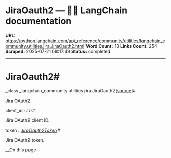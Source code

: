 # JiraOauth2 — 🦜🔗 LangChain  documentation

**URL:** https://python.langchain.com/api_reference/community/utilities/langchain_community.utilities.jira.JiraOauth2.html
**Word Count:** 13
**Links Count:** 254
**Scraped:** 2025-07-21 08:17:49
**Status:** completed

---

# JiraOauth2\#

_class _langchain\_community.utilities.jira.JiraOauth2[\[source\]](https://python.langchain.com/api_reference/_modules/langchain_community/utilities/jira.html#JiraOauth2)\#     

Jira OAuth2.

client\_id _: str_\#     

Jira OAuth2 client ID.

token _: [JiraOauth2Token](https://python.langchain.com/api_reference/community/utilities/langchain_community.utilities.jira.JiraOauth2Token.html#langchain_community.utilities.jira.JiraOauth2Token "langchain_community.utilities.jira.JiraOauth2Token")_\#     

Jira OAuth2 token.

__On this page